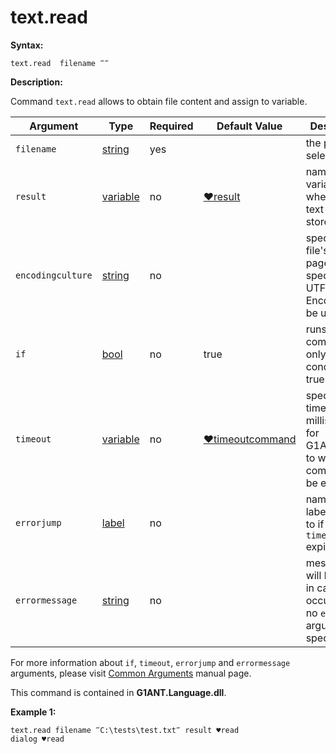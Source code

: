# text.read

**Syntax:**

```G1ANT
text.read  filename ‴‴
```

**Description:**

Command `text.read` allows to obtain file content and assign to variable.

| Argument | Type | Required | Default Value | Description |
| -------- | ---- | -------- | ------------- | ----------- |
|`filename`| [string](https://github.com/G1ANT-Robot/G1ANT.Manual/blob/master/G1ANT-Language/Structures/string.md) | yes |  | the path to selected file |
|`result`| [variable](https://github.com/G1ANT-Robot/G1ANT.Manual/blob/master/G1ANT-Language/Special-Characters/variable.md) | no |  [♥result](https://github.com/G1ANT-Robot/G1ANT.Manual/blob/master/G1ANT-Language/Common-Arguments.md)  | name of variable where red text will be stored |
|`encodingculture`| [string](https://github.com/G1ANT-Robot/G1ANT.Manual/blob/master/G1ANT-Language/Structures/string.md) | no |  | specifies file's coding page. If not specified, UTF8 Encoding will be used |
|`if`| [bool](https://github.com/G1ANT-Robot/G1ANT.Manual/blob/master/G1ANT-Language/Structures/bool.md) | no | true | runs the command only if condition is true |
|`timeout`| [variable](https://github.com/G1ANT-Robot/G1ANT.Manual/blob/master/G1ANT-Language/Special-Characters/variable.md) | no | [♥timeoutcommand](https://github.com/G1ANT-Robot/G1ANT.Manual/blob/master/G1ANT-Language/Variables/Special-Variables.md)  | specifies time in milliseconds for G1ANT.Robot to wait for the command to be executed |
|`errorjump` | [label](https://github.com/G1ANT-Robot/G1ANT.Manual/blob/master/G1ANT-Language/Structures/label.md) | no | | name of the label to jump to if given `timeout` expires |
|`errormessage`| [string](https://github.com/G1ANT-Robot/G1ANT.Manual/blob/master/G1ANT-Language/Structures/string.md) | no |  | message that will be shown in case error occurs and no `errorjump` argument is specified |

For more information about `if`, `timeout`, `errorjump` and `errormessage` arguments, please visit [Common Arguments](https://github.com/G1ANT-Robot/G1ANT.Manual/blob/master/G1ANT-Language/Common-Arguments.md)  manual page.

This command is contained in **G1ANT.Language.dll**.

**Example 1:**

```G1ANT
text.read filename ‴C:\tests\test.txt‴ result ♥read
dialog ♥read
```

